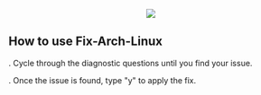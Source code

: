 <p align="center">
	<img src="https://i.postimg.cc/R0xv9Dfh/Fix-Arch.png" />

## How to use Fix-Arch-Linux

. Cycle through the diagnostic questions until you find your issue.

. Once the issue is found, type "y" to apply the fix.
